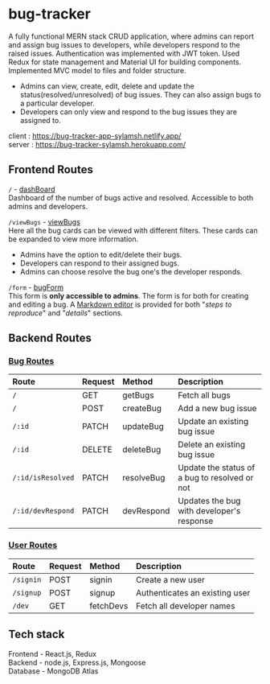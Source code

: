 # bug-tracker
A fully functional MERN stack CRUD application, where admins can report and assign bug issues to developers, while developers respond to the raised issues. 
Authentication was implemented with JWT token. Used Redux for state management and Material UI for building components. Implemented MVC model to files and folder structure.
- Admins can view, create, edit, delete and update the status(resolved/unresolved) of bug issues. They can also assign bugs to a particular developer.
- Developers can only view and respond to the bug issues they are assigned to.

client : https://bug-tracker-app-sylamsh.netlify.app/  
server : https://bug-tracker-sylamsh.herokuapp.com/

## Frontend Routes

`/` - [dashBoard](https://github.com/Sylamsh/bug-tracker/blob/main/frontend/src/Views/Pages/dashBoard.jsx)  
Dashboard of the number of bugs active and resolved. Accessible to both admins and developers.

`/viewBugs` - [viewBugs](https://github.com/Sylamsh/bug-tracker/blob/main/frontend/src/Views/Pages/viewBugs.jsx)  
Here all the bug cards can be viewed with different filters. These cards can be expanded to view more information.
- Admins have the option to edit/delete their bugs.
- Developers can respond to their assigned bugs.
- Admins can choose resolve the bug one's the developer responds.
 
`/form` - [bugForm](https://github.com/Sylamsh/bug-tracker/blob/main/frontend/src/Views/Pages/bugForm.jsx)  
This form is **only accessible to admins**. The form is for both for creating and editing a bug. A [Markdown editor](https://github.com/uiwjs/react-md-editor) is provided for both "_steps to reproduce_" and "_details_" sections.

## Backend Routes

### [Bug Routes](https://github.com/Sylamsh/bug-tracker/blob/main/backend/Routes/bugRoutes.js)
| Route  | Request  | Method | Description |
| :----- |:-------- | :----- | :---------- |
| `/` | GET | getBugs | Fetch all bugs |
| `/` | POST | createBug | Add a new bug issue |
| `/:id` | PATCH | updateBug | Update an existing bug issue |
| `/:id` | DELETE | deleteBug | Delete an existing bug issue |
|`/:id/isResolved` | PATCH | resolveBug | Update the status of a bug to resolved or not |
| `/:id/devRespond` | PATCH | devRespond | Updates the bug with developer's response |

### [User Routes](https://github.com/Sylamsh/bug-tracker/blob/main/backend/Routes/userRoutes.js)
| Route  | Request  | Method | Description |
| :----- |:-------- | :----- | :---------- |
| `/signin` | POST | signin | Create a new user |
| `/signup` | POST | signup | Authenticates an existing user |
| `/dev` | GET | fetchDevs | Fetch all developer names |

## Tech stack

Frontend - React.js, Redux  
Backend - node.js, Express.js, Mongoose  
Database - MongoDB Atlas  
